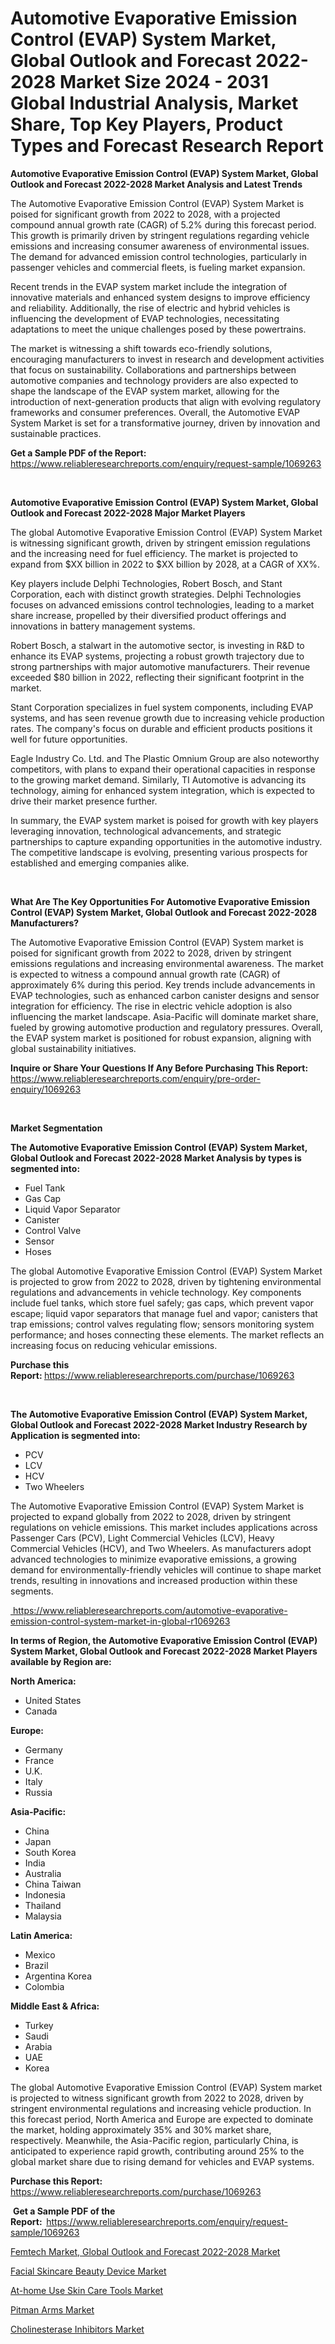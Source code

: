 <p><h1>Automotive Evaporative Emission Control (EVAP) System Market, Global Outlook and Forecast 2022-2028 Market Size 2024 - 2031 Global Industrial Analysis, Market Share, Top Key Players, Product Types and Forecast Research Report</h1></p><p><strong>Automotive Evaporative Emission Control (EVAP) System Market, Global Outlook and Forecast 2022-2028 Market Analysis and Latest Trends</strong></p>
<p><p>The Automotive Evaporative Emission Control (EVAP) System Market is poised for significant growth from 2022 to 2028, with a projected compound annual growth rate (CAGR) of 5.2% during this forecast period. This growth is primarily driven by stringent regulations regarding vehicle emissions and increasing consumer awareness of environmental issues. The demand for advanced emission control technologies, particularly in passenger vehicles and commercial fleets, is fueling market expansion.</p><p>Recent trends in the EVAP system market include the integration of innovative materials and enhanced system designs to improve efficiency and reliability. Additionally, the rise of electric and hybrid vehicles is influencing the development of EVAP technologies, necessitating adaptations to meet the unique challenges posed by these powertrains.</p><p>The market is witnessing a shift towards eco-friendly solutions, encouraging manufacturers to invest in research and development activities that focus on sustainability. Collaborations and partnerships between automotive companies and technology providers are also expected to shape the landscape of the EVAP system market, allowing for the introduction of next-generation products that align with evolving regulatory frameworks and consumer preferences. Overall, the Automotive EVAP System Market is set for a transformative journey, driven by innovation and sustainable practices.</p></p>
<p><strong>Get a Sample PDF of the Report:&nbsp;</strong> <a href="https://www.reliableresearchreports.com/enquiry/request-sample/1069263?utm_campaign=4&utm_medium=2&utm_source=Github&utm_content=ia&utm_term=04122024&utm_id=automotive-evaporative-emission-control-evap-system-market-global-outlook-and-forecast-2022-2028">https://www.reliableresearchreports.com/enquiry/request-sample/1069263</a></p>
<p>&nbsp;</p>
<p><strong>Automotive Evaporative Emission Control (EVAP) System Market, Global Outlook and Forecast 2022-2028 Major Market Players</strong></p>
<p><p>The global Automotive Evaporative Emission Control (EVAP) System Market is witnessing significant growth, driven by stringent emission regulations and the increasing need for fuel efficiency. The market is projected to expand from $XX billion in 2022 to $XX billion by 2028, at a CAGR of XX%.</p><p>Key players include Delphi Technologies, Robert Bosch, and Stant Corporation, each with distinct growth strategies. Delphi Technologies focuses on advanced emissions control technologies, leading to a market share increase, propelled by their diversified product offerings and innovations in battery management systems. </p><p>Robert Bosch, a stalwart in the automotive sector, is investing in R&D to enhance its EVAP systems, projecting a robust growth trajectory due to strong partnerships with major automotive manufacturers. Their revenue exceeded $80 billion in 2022, reflecting their significant footprint in the market.</p><p>Stant Corporation specializes in fuel system components, including EVAP systems, and has seen revenue growth due to increasing vehicle production rates. The company's focus on durable and efficient products positions it well for future opportunities.</p><p>Eagle Industry Co. Ltd. and The Plastic Omnium Group are also noteworthy competitors, with plans to expand their operational capacities in response to the growing market demand. Similarly, TI Automotive is advancing its technology, aiming for enhanced system integration, which is expected to drive their market presence further.</p><p>In summary, the EVAP system market is poised for growth with key players leveraging innovation, technological advancements, and strategic partnerships to capture expanding opportunities in the automotive industry. The competitive landscape is evolving, presenting various prospects for established and emerging companies alike.</p></p>
<p>&nbsp;</p>
<p><strong>What Are The Key Opportunities For Automotive Evaporative Emission Control (EVAP) System Market, Global Outlook and Forecast 2022-2028 Manufacturers?</strong></p>
<p><p>The Automotive Evaporative Emission Control (EVAP) System market is poised for significant growth from 2022 to 2028, driven by stringent emissions regulations and increasing environmental awareness. The market is expected to witness a compound annual growth rate (CAGR) of approximately 6% during this period. Key trends include advancements in EVAP technologies, such as enhanced carbon canister designs and sensor integration for efficiency. The rise in electric vehicle adoption is also influencing the market landscape. Asia-Pacific will dominate market share, fueled by growing automotive production and regulatory pressures. Overall, the EVAP system market is positioned for robust expansion, aligning with global sustainability initiatives.</p></p>
<p><strong>Inquire or Share Your Questions If Any Before Purchasing This Report:</strong> <a href="https://www.reliableresearchreports.com/enquiry/pre-order-enquiry/1069263?utm_campaign=4&utm_medium=2&utm_source=Github&utm_content=ia&utm_term=04122024&utm_id=automotive-evaporative-emission-control-evap-system-market-global-outlook-and-forecast-2022-2028">https://www.reliableresearchreports.com/enquiry/pre-order-enquiry/1069263</a></p>
<p>&nbsp;</p>
<p><strong>Market Segmentation</strong></p>
<p><strong>The Automotive Evaporative Emission Control (EVAP) System Market, Global Outlook and Forecast 2022-2028 Market Analysis by types is segmented into:</strong></p>
<p><ul><li>Fuel Tank</li><li>Gas Cap</li><li>Liquid Vapor Separator</li><li>Canister</li><li>Control Valve</li><li>Sensor</li><li>Hoses</li></ul></p>
<p><p>The global Automotive Evaporative Emission Control (EVAP) System Market is projected to grow from 2022 to 2028, driven by tightening environmental regulations and advancements in vehicle technology. Key components include fuel tanks, which store fuel safely; gas caps, which prevent vapor escape; liquid vapor separators that manage fuel and vapor; canisters that trap emissions; control valves regulating flow; sensors monitoring system performance; and hoses connecting these elements. The market reflects an increasing focus on reducing vehicular emissions.</p></p>
<p><strong>Purchase this Report:&nbsp;</strong><a href="https://www.reliableresearchreports.com/purchase/1069263?utm_campaign=4&utm_medium=2&utm_source=Github&utm_content=ia&utm_term=04122024&utm_id=automotive-evaporative-emission-control-evap-system-market-global-outlook-and-forecast-2022-2028">https://www.reliableresearchreports.com/purchase/1069263</a></p>
<p>&nbsp;</p>
<p><strong>The Automotive Evaporative Emission Control (EVAP) System Market, Global Outlook and Forecast 2022-2028 Market Industry Research by Application is segmented into:</strong></p>
<p><ul><li>PCV</li><li>LCV</li><li>HCV</li><li>Two Wheelers</li></ul></p>
<p><p>The Automotive Evaporative Emission Control (EVAP) System Market is projected to expand globally from 2022 to 2028, driven by stringent regulations on vehicle emissions. This market includes applications across Passenger Cars (PCV), Light Commercial Vehicles (LCV), Heavy Commercial Vehicles (HCV), and Two Wheelers. As manufacturers adopt advanced technologies to minimize evaporative emissions, a growing demand for environmentally-friendly vehicles will continue to shape market trends, resulting in innovations and increased production within these segments.</p></p>
<p><a href="https://www.reliableresearchreports.com/automotive-evaporative-emission-control-system-market-in-global-r1069263?utm_campaign=4&utm_medium=2&utm_source=Github&utm_content=ia&utm_term=04122024&utm_id=automotive-evaporative-emission-control-evap-system-market-global-outlook-and-forecast-2022-2028">&nbsp;https://www.reliableresearchreports.com/automotive-evaporative-emission-control-system-market-in-global-r1069263</a></p>
<p><strong>In terms of Region, the Automotive Evaporative Emission Control (EVAP) System Market, Global Outlook and Forecast 2022-2028 Market Players available by Region are:</strong></p>
<p>
    <p> <strong> North America: </strong>
        <ul>
            <li>United States</li>
            <li>Canada</li>
        </ul>
        </p> 
    <p> <strong> Europe: </strong>
        <ul>
            <li>Germany</li>
            <li>France</li>
            <li>U.K.</li>
            <li>Italy</li>
            <li>Russia</li>
        </ul>
        </p> 
    <p> <strong> Asia-Pacific: </strong>
        <ul>
            <li>China</li>
            <li>Japan</li>
            <li>South Korea</li>
            <li>India</li>
            <li>Australia</li>
            <li>China Taiwan</li>
            <li>Indonesia</li>
            <li>Thailand</li>
            <li>Malaysia</li>
        </ul>
        </p> 
    <p> <strong> Latin America: </strong>
        <ul>
            <li>Mexico</li>
            <li>Brazil</li>
            <li>Argentina Korea</li>
            <li>Colombia</li>
        </ul>
        </p> 
    <p> <strong> Middle East & Africa: </strong>
        <ul>
            <li>Turkey</li>
            <li>Saudi</li>
            <li>Arabia</li>
            <li>UAE</li>
            <li>Korea</li>
        </ul>
    </p>
    </p>
<p><p>The global Automotive Evaporative Emission Control (EVAP) System market is projected to witness significant growth from 2022 to 2028, driven by stringent environmental regulations and increasing vehicle production. In this forecast period, North America and Europe are expected to dominate the market, holding approximately 35% and 30% market share, respectively. Meanwhile, the Asia-Pacific region, particularly China, is anticipated to experience rapid growth, contributing around 25% to the global market share due to rising demand for vehicles and EVAP systems.</p></p>
<p><strong>Purchase this Report: </strong><a href="https://www.reliableresearchreports.com/purchase/1069263?utm_campaign=4&utm_medium=2&utm_source=Github&utm_content=ia&utm_term=04122024&utm_id=automotive-evaporative-emission-control-evap-system-market-global-outlook-and-forecast-2022-2028">https://www.reliableresearchreports.com/purchase/1069263</a></p>
<p>&nbsp;<strong>Get a Sample PDF of the Report:&nbsp;&nbsp;</strong><a href="https://www.reliableresearchreports.com/enquiry/request-sample/1069263?utm_campaign=4&utm_medium=2&utm_source=Github&utm_content=ia&utm_term=04122024&utm_id=automotive-evaporative-emission-control-evap-system-market-global-outlook-and-forecast-2022-2028">https://www.reliableresearchreports.com/enquiry/request-sample/1069263</a></p>
<p><strong></strong></p>
<p><p><a href="https://github.com/sca704osol/Market-Research-Report-List-1/blob/main/femtech-market-global-outlook-and-forecast-2022-2028-market.md?utm_campaign=4&utm_medium=2&utm_source=Github&utm_content=ia&utm_term=04122024&utm_id=automotive-evaporative-emission-control-evap-system-market-global-outlook-and-forecast-2022-2028">Femtech Market, Global Outlook and Forecast 2022-2028 Market</a></p><p><a href="https://issuu.com/reportprime-2/docs/facial-skincare-beauty-device-market-size-2030.ppt?utm_campaign=4&utm_medium=2&utm_source=Github&utm_content=ia&utm_term=04122024&utm_id=automotive-evaporative-emission-control-evap-system-market-global-outlook-and-forecast-2022-2028">Facial Skincare Beauty Device Market</a></p><p><a href="https://issuu.com/reportprime-2/docs/at-home-use-skin-care-tools-market-size-2030.pptx?utm_campaign=4&utm_medium=2&utm_source=Github&utm_content=ia&utm_term=04122024&utm_id=automotive-evaporative-emission-control-evap-system-market-global-outlook-and-forecast-2022-2028">At-home Use Skin Care Tools Market</a></p><p><a href="https://www.linkedin.com/pulse/pitman-arms-sector-surge-123-growth-roadmap-2031-insightra-6xdqf?utm_campaign=4&utm_medium=2&utm_source=Github&utm_content=ia&utm_term=04122024&utm_id=automotive-evaporative-emission-control-evap-system-market-global-outlook-and-forecast-2022-2028">Pitman Arms Market</a></p><p><a href="https://www.linkedin.com/pulse/cholinesterase-inhibitors-market-expansion-comprehensive-bah0f?utm_campaign=4&utm_medium=2&utm_source=Github&utm_content=ia&utm_term=04122024&utm_id=automotive-evaporative-emission-control-evap-system-market-global-outlook-and-forecast-2022-2028">Cholinesterase Inhibitors Market</a></p></p>